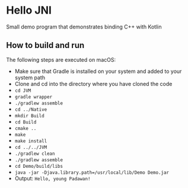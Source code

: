 # Hello JNI
Small demo program that demonstrates binding C++ with Kotlin

## How to build and run

The following steps are executed on macOS:

- Make sure that Gradle is installed on your system and added to your system path
- Clone and cd into the directory where you have cloned the code
- `cd JVM`
- `gradle wrapper`
- `./gradlew assemble`
- `cd ../Native`
- `mkdir Build`
- `cd Build`
- `cmake ..`
- `make`
- `make install`
- `cd ../../JVM`
- `./gradlew clean`
- `./gradlew assemble`
- `cd Demo/build/libs`
- `java -jar -Djava.library.path=/usr/local/lib/Demo Demo.jar`
- Output: `Hello, young Padawan!`

